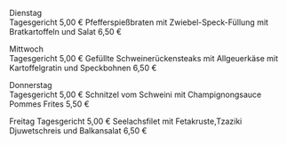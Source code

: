 Dienstag	
Tagesgericht	5,00 €
Pfefferspießbraten mit Zwiebel-Speck-Füllung mit Bratkartoffeln und Salat	6,50 €

Mittwoch	
Tagesgericht	5,00 €
Gefüllte Schweinerückensteaks mit Allgeuerkäse mit Kartoffelgratin und Speckbohnen	6,50 €

Donnerstag	
Tagesgericht	5,00 €
Schnitzel vom Schweini mit Champignongsauce Pommes Frites	5,50 €

Freitag	
Tagesgericht	5,00 €
Seelachsfilet mit Fetakruste,Tzaziki Djuwetschreis und Balkansalat	6,50 €

